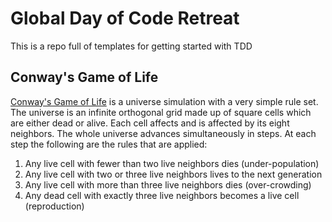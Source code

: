 Global Day of Code Retreat
==========================

This is a repo full of templates for getting started with TDD

Conway's Game of Life
---------------------
[Conway's Game of Life](http://en.wikipedia.org/wiki/Conway's_Game_of_Life) is a universe simulation with a very simple rule set. The universe is an infinite orthogonal grid made up of square cells which are either dead or alive. Each cell affects and is affected by its eight neighbors. The whole universe advances simultaneously in steps. At each step the following are the rules that are applied:

1.  Any live cell with fewer than two live neighbors dies (under-population)
2.  Any live cell with two or three live neighbors lives to the next generation
3.  Any live cell with more than three live neighbors dies (over-crowding)
4.  Any dead cell with exactly three live neighbors becomes a live cell (reproduction)
